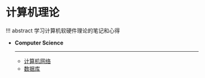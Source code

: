 # 计算机理论


!!! abstract 
    学习计算机软硬件理论的笔记和心得


<div class="grid cards" markdown>

-   __Computer Science__

    ---
    - [计算机网络](计算机网络/index.md)
    - [数据库](数据库/index.md)
</div>